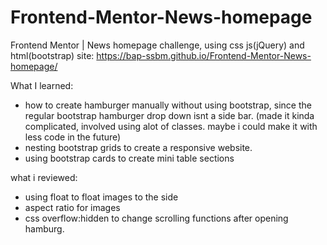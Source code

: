 # Frontend-Mentor-News-homepage
Frontend Mentor | News homepage challenge, using css js(jQuery) and html(bootstrap)
site: https://bap-ssbm.github.io/Frontend-Mentor-News-homepage/

What I learned:
- how to create hamburger manually without using bootstrap, since the regular bootstrap hamburger drop down isnt a side bar.
(made it kinda complicated, involved using alot of classes. maybe i could make it with less code in the future)
- nesting bootstrap grids to create a responsive website.
- using bootstrap cards to create mini table sections

what i reviewed:
- using float to float images to the side
- aspect ratio for images
- css overflow:hidden to change scrolling functions after opening hamburg.

